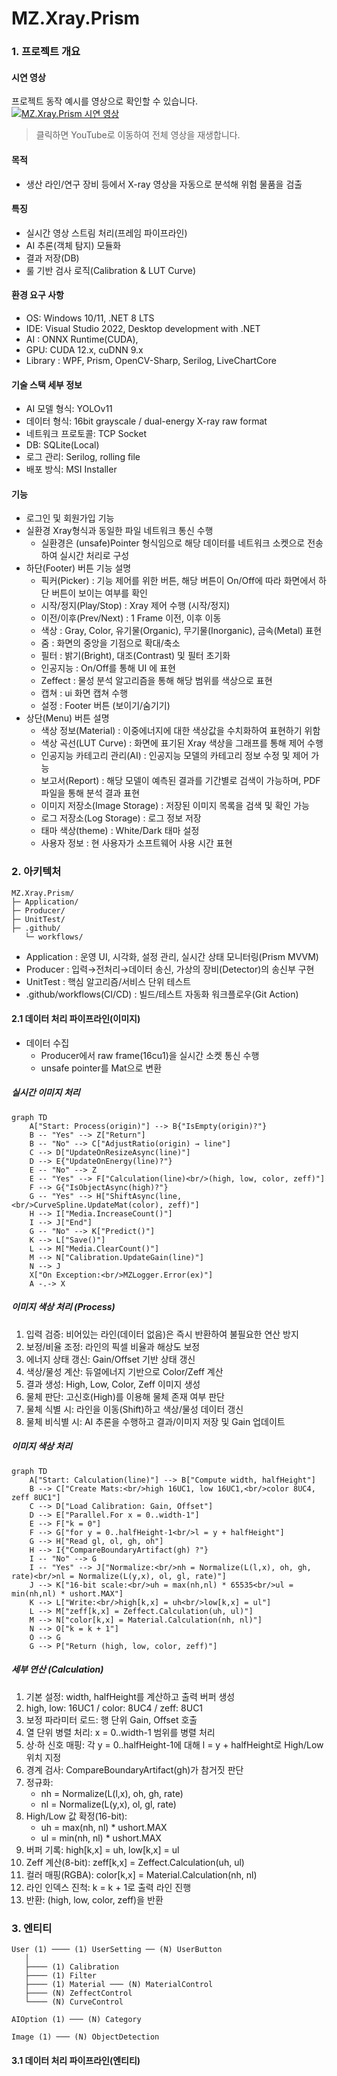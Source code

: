 # MZ.Xray.Prism

### 1. 프로젝트 개요

#### 시연 영상
프로젝트 동작 예시를 영상으로 확인할 수 있습니다.  
[![MZ.Xray.Prism 시연 영상](https://img.youtube.com/vi/uLTVRcM9iZM/0.jpg)](https://www.youtube.com/watch?v=uLTVRcM9iZM)  
> 클릭하면 YouTube로 이동하여 전체 영상을 재생합니다.

#### 목적
- 생산 라인/연구 장비 등에서 X-ray 영상을 자동으로 분석해 위험 물품을 검출

#### 특징
- 실시간 영상 스트림 처리(프레임 파이프라인)
- AI 추론(객체 탐지) 모듈화
- 결과 저장(DB)
- 룰 기반 검사 로직(Calibration & LUT Curve)

#### 환경 요구 사항
- OS: Windows 10/11, .NET 8 LTS
- IDE: Visual Studio 2022, Desktop development with .NET 
- AI : ONNX Runtime(CUDA), 
- GPU: CUDA 12.x, cuDNN 9.x
- Library : WPF, Prism, OpenCV-Sharp, Serilog,  LiveChartCore

#### 기술 스택 세부 정보
- AI 모델 형식: YOLOv11
- 데이터 형식: 16bit grayscale / dual-energy X-ray raw format
- 네트워크 프로토콜: TCP Socket
- DB: SQLite(Local)
- 로그 관리: Serilog, rolling file
- 배포 방식: MSI Installer

#### 기능 
- 로그인 및 회원가입 기능
- 실환경 Xray형식과 동일한 파일 네트워크 통신 수행
   - 실환경은 (unsafe)Pointer 형식임으로 해당 데이터를 네트워크 소켓으로 전송하여 실시간 처리로 구성
- 하단(Footer) 버튼 기능 설명
   - 픽커(Picker) : 기능 제어를 위한 버튼, 해당 버튼이 On/Off에 따라 화면에서 하단 버튼이 보이는 여부를 확인
   - 시작/정지(Play/Stop) : Xray 제어 수행 (시작/정지)
   - 이전/이후(Prev/Next) : 1 Frame 이전, 이후 이동
   - 색상 : Gray, Color, 유기물(Organic), 무기물(Inorganic), 금속(Metal) 표현
   - 줌 : 화면의 중앙을 기점으로 확대/축소
   - 필터 : 밝기(Bright), 대조(Contrast) 및 필터 초기화
   - 인공지능 : On/Off를 통해 UI 에 표현
   - Zeffect : 물성 분석 알고리즘을 통해 해당 범위를 색상으로 표현
   - 캡쳐 : ui 화면 캡쳐 수행
   - 설정 : Footer 버튼 (보이기/숨기기)
- 상단(Menu) 버튼 설명
   - 색상 정보(Material) : 이중에너지에 대한 색상값을 수치화하여 표현하기 위함
   - 색상 곡선(LUT Curve) : 화면에 표기된 Xray 색상을 그래프를 통해 제어 수행
   - 인공지능 카테고리 관리(AI) : 인공지능 모델의 카테고리 정보 수정 및 제어 가능
   - 보고서(Report) : 해당 모델이 예측된 결과를 기간별로 검색이 가능하며, PDF 파일을 통해 분석 결과 표현
   - 이미지 저장소(Image Storage) : 저장된 이미지 목록을 검색 및 확인 가능
   - 로그 저장소(Log Storage) : 로그 정보 저장
   - 태마 색상(theme) : White/Dark 태마 설정
   - 사용자 정보 : 현 사용자가 소프트웨어 사용 시간 표현

### 2. 아키텍처

```text
MZ.Xray.Prism/
├─ Application/
├─ Producer/
├─ UnitTest/
├─ .github/
   └─ workflows/
```

- Application : 운영 UI, 시각화, 설정 관리, 실시간 상태 모니터링(Prism MVVM)
- Producer : 입력→전처리→데이터 송신, 가상의 장비(Detector)의 송신부 구현
- UnitTest : 핵심 알고리즘/서비스 단위 테스트
- .github/workflows(CI/CD) : 빌드/테스트 자동화 워크플로우(Git Action)

#### 2.1 데이터 처리 파이프라인(이미지)

- 데이터 수집
   - Producer에서 raw frame(16cu1)을 실시간 소켓 통신 수행
   - unsafe pointer를 Mat으로 변환
 
##### 실시간 이미지 처리

```mermaid
graph TD
    A["Start: Process(origin)"] --> B{"IsEmpty(origin)?"}
    B -- "Yes" --> Z["Return"]
    B -- "No" --> C["AdjustRatio(origin) → line"]
    C --> D["UpdateOnResizeAsync(line)"]
    D --> E{"UpdateOnEnergy(line)?"}
    E -- "No" --> Z
    E -- "Yes" --> F["Calculation(line)<br/>(high, low, color, zeff)"]
    F --> G{"IsObjectAsync(high)?"}
    G -- "Yes" --> H["ShiftAsync(line,<br/>CurveSpline.UpdateMat(color), zeff)"]
    H --> I["Media.IncreaseCount()"]
    I --> J["End"]
    G -- "No" --> K["Predict()"]
    K --> L["Save()"]
    L --> M["Media.ClearCount()"]
    M --> N["Calibration.UpdateGain(line)"]
    N --> J
    X["On Exception:<br/>MZLogger.Error(ex)"]
    A -.-> X
```
##### 이미지 색상 처리 (Process)
1. 입력 검증: 비어있는 라인(데이터 없음)은 즉시 반환하여 불필요한 연산 방지
2. 보정/비율 조정: 라인의 픽셀 비율과 해상도 보정
3. 에너지 상태 갱신: Gain/Offset 기반 상태 갱신
4. 색상/물성 계산: 듀얼에너지 기반으로 Color/Zeff 계산
5. 결과 생성: High, Low, Color, Zeff 이미지 생성
6. 물체 판단: 고신호(High)를 이용해 물체 존재 여부 판단
7. 물체 식별 시: 라인을 이동(Shift)하고 색상/물성 데이터 갱신 
8. 물체 비식별 시: AI 추론을 수행하고 결과/이미지 저장 및 Gain 업데이트

##### 이미지 색상 처리

```mermaid
graph TD
    A["Start: Calculation(line)"] --> B["Compute width, halfHeight"]
    B --> C["Create Mats:<br/>high 16UC1, low 16UC1,<br/>color 8UC4, zeff 8UC1"]
    C --> D["Load Calibration: Gain, Offset"]
    D --> E["Parallel.For x = 0..width-1"]
    E --> F["k = 0"]
    F --> G["for y = 0..halfHeight-1<br/>l = y + halfHeight"]
    G --> H["Read gl, ol, gh, oh"]
    H --> I{"CompareBoundaryArtifact(gh) ?"}
    I -- "No" --> G
    I -- "Yes" --> J["Normalize:<br/>nh = Normalize(L(l,x), oh, gh, rate)<br/>nl = Normalize(L(y,x), ol, gl, rate)"]
    J --> K["16-bit scale:<br/>uh = max(nh,nl) * 65535<br/>ul = min(nh,nl) * ushort.MAX"]
    K --> L["Write:<br/>high[k,x] = uh<br/>low[k,x] = ul"]
    L --> M["zeff[k,x] = Zeffect.Calculation(uh, ul)"]
    M --> N["color[k,x] = Material.Calculation(nh, nl)"]
    N --> O["k = k + 1"]
    O --> G
    G --> P["Return (high, low, color, zeff)"]
```

##### 세부 연산 (Calculation)
1. 기본 설정: width, halfHeight를 계산하고 출력 버퍼 생성
2. high, low: 16UC1 / color: 8UC4 / zeff: 8UC1
3. 보정 파라미터 로드: 행 단위 Gain, Offset 호출
4. 열 단위 병렬 처리: x = 0..width-1 범위를 병렬 처리
5. 상·하 신호 매핑: 각 y = 0..halfHeight-1에 대해 l = y + halfHeight로 High/Low 위치 지정
6. 경계 검사: CompareBoundaryArtifact(gh)가 참거짓 판단
7. 정규화:
   - nh = Normalize(L(l,x), oh, gh, rate)
   - nl = Normalize(L(y,x), ol, gl, rate)
8. High/Low 값 확정(16-bit):
   - uh = max(nh, nl) * ushort.MAX
   - ul = min(nh, nl) * ushort.MAX
9. 버퍼 기록: high[k,x] = uh, low[k,x] = ul
10. Zeff 계산(8-bit): zeff[k,x] = Zeffect.Calculation(uh, ul)
11. 컬러 매핑(RGBA): color[k,x] = Material.Calculation(nh, nl)
12. 라인 인덱스 진척: k = k + 1로 출력 라인 진행
13. 반환: (high, low, color, zeff)을 반환

### 3. 엔티티 

```
User (1) ──── (1) UserSetting ── (N) UserButton
   │
   ├──── (1) Calibration
   ├──── (1) Filter
   ├──── (1) Material ─── (N) MaterialControl
   ├──── (N) ZeffectControl
   └──── (N) CurveControl

AIOption (1) ─── (N) Category

Image (1) ─── (N) ObjectDetection
```

#### 3.1 데이터 처리 파이프라인(엔티티)

